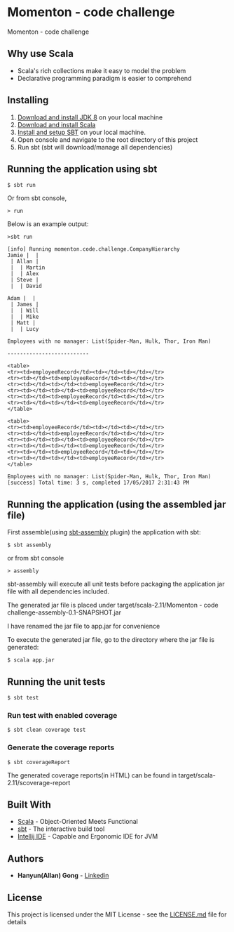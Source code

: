 # Momenton - code challenge

Momenton - code challenge

## Why use Scala

* Scala's rich collections make it easy to model the problem
* Declarative programming paradigm is easier to comprehend 

## Installing

1. [Download and install JDK 8](https://www3.ntu.edu.sg/home/ehchua/programming/howto/JDK_Howto.html) on your local machine
1. [Download and install Scala](https://www.scala-lang.org/download/)
1. [Install and setup SBT](http://www.scala-sbt.org/0.13/docs/Setup.html) on your local machine.
1. Open console and navigate to the root directory of this project
1. Run sbt (sbt will download/manage all dependencies) 

## Running the application using sbt

```
$ sbt run
```

Or from sbt console,

```
> run
```

Below is an example output:
```
>sbt run

[info] Running momenton.code.challenge.CompanyHierarchy
Jamie |  |
 | Allan |
 |  | Martin
 |  | Alex
 | Steve |
 |  | David

Adam |  |
 | James |
 |  | Will
 |  | Mike
 | Matt |
 |  | Lucy

Employees with no manager: List(Spider-Man, Hulk, Thor, Iron Man)

--------------------------

<table>
<tr><td>employeeRecord</td><td></td><td></td></tr>
<tr><td></td><td>employeeRecord</td><td></td></tr>
<tr><td></td><td></td><td>employeeRecord</td></tr>
<tr><td></td><td></td><td>employeeRecord</td></tr>
<tr><td></td><td>employeeRecord</td><td></td></tr>
<tr><td></td><td></td><td>employeeRecord</td></tr>
</table>

<table>
<tr><td>employeeRecord</td><td></td><td></td></tr>
<tr><td></td><td>employeeRecord</td><td></td></tr>
<tr><td></td><td></td><td>employeeRecord</td></tr>
<tr><td></td><td></td><td>employeeRecord</td></tr>
<tr><td></td><td>employeeRecord</td><td></td></tr>
<tr><td></td><td></td><td>employeeRecord</td></tr>
</table>

Employees with no manager: List(Spider-Man, Hulk, Thor, Iron Man)
[success] Total time: 3 s, completed 17/05/2017 2:31:43 PM
```

## Running the application (using the assembled jar file)

First assemble(using [sbt-assembly](https://github.com/sbt/sbt-assembly) plugin) the application with sbt:

```
$ sbt assembly
```
or from sbt console
```
> assembly
```

sbt-assembly will execute all unit tests before packaging the application jar file with all dependencies included.

The generated jar file is placed under target/scala-2.11/Momenton - code challenge-assembly-0.1-SNAPSHOT.jar

I have renamed the jar file to app.jar for convenience

To execute the generated jar file, go to the directory where the jar file is generated:
```
$ scala app.jar
```

## Running the unit tests

```
$ sbt test
```

### Run test with enabled coverage

```
$ sbt clean coverage test
```

### Generate the coverage reports

```
$ sbt coverageReport
```
The generated coverage reports(in HTML) can be found in target/scala-2.11/scoverage-report

## Built With

* [Scala](https://www.scala-lang.org/) - Object-Oriented Meets Functional
* [sbt](http://www.scala-sbt.org/) - The interactive build tool
* [Intellij IDE](https://www.jetbrains.com/idea/) - Capable and Ergonomic IDE for JVM

## Authors

* **Hanyun(Allan) Gong** - [Linkedin](https://www.linkedin.com/in/hanyung-gong-80101028/)

## License

This project is licensed under the MIT License - see the [LICENSE.md](LICENSE.md) file for details
